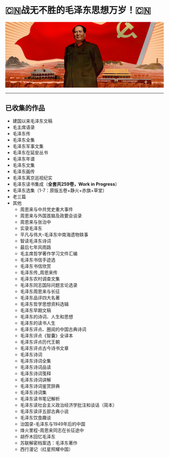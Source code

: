 # 🇨🇳战无不胜的毛泽东思想万岁！🇨🇳

![大海航行靠舵手](./images/大海航行靠舵手.jpg)

---

## 已收集的作品

- 建国以来毛泽东文稿
- 毛主席语录
- 毛泽东传
- 毛泽东全集
- 毛泽东军事文集
- 毛泽东在延安丛书
- 毛泽东年谱
- 毛泽东文集
- 毛泽东画传
- 毛泽东离京巡视纪实
- 毛泽东读书集成（**全套共259卷，Work in Progress**）
- 毛泽东选集（1-7：原版五卷+静火+赤旗+草堂）
- 老三篇
- 其他
  - 周恩来与中共党史重大事件
  - 周恩来与外国首脑及政要会谈录
  - 周恩来与张治中
  - 实录毛泽东
  - 平凡与伟大-毛泽东中南海遗物轶事
  - 智读毛泽东诗词
  - 最后七年风雨路
  - 毛主席哲学著作学习文件汇编
  - 毛泽东书信手迹选
  - 毛泽东书信欣赏
  - 毛泽东传_周恩来传
  - 毛泽东农村调查文集
  - 毛泽东同志国际问题言论选录
  - 毛泽东周恩来与长征
  - 毛泽东品评四大名著
  - 毛泽东哲学思想资料选辑
  - 毛泽东早期文稿
  - 毛泽东的诗词、人生和思想
  - 毛泽东的读书人生
  - 毛泽东评点、圈阅的中国古典诗词
  - 毛泽东评点《智囊》全译本
  - 毛泽东评点历代王朝
  - 毛泽东评点古今诗书文章
  - 毛泽东诗词
  - 毛泽东诗词全集
  - 毛泽东诗词品读
  - 毛泽东诗词笺释
  - 毛泽东诗词讲解
  - 毛泽东诗词鉴赏辞典
  - 毛泽东诗词集
  - 毛泽东读书笔记解析
  - 毛泽东读社会主义政治经济学批注和谈话（简本）
  - 毛泽东读评五部古典小说
  - 毛泽东饮食趣谈
  - 治国录-毛泽东与1949年后的中国
  - 烽火里程-周恩来同志在长征途中
  - 胡乔木回忆毛泽东
  - 苏联解密档案选：毛泽东著作
  - 西行漫记（红星照耀中国）
